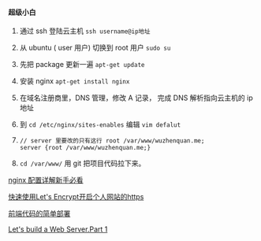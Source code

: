 #### 超级小白

1. 通过 ssh 登陆云主机 `ssh username@ip地址`

2. 从 ubuntu ( user 用户) 切换到 root 用户 `sudo su`

3. 先把 package 更新一遍 `apt-get update`

4. 安装 nginx `apt-get install nginx`

5. 在域名注册商里，DNS 管理，修改 A 记录， 完成 DNS 解析指向云主机的 ip 地址

6. 到 `cd /etc/nginx/sites-enables` 编辑 `vim defalut`

7. ```
   // server 里要改的只有这行 root /var/www/wuzhenquan.me;
   server {root /var/www/wuzhenquan.me;}
   ```

8. `cd /var/www/`  用 git 把项目代码拉下来。 








[nginx 配置详解新手必看](https://blog.csdn.net/david_xtd/article/details/16967837)

[快速使用Let's Encrypt开启个人网站的https](https://juejin.im/post/5a6033b7f265da3e2b167684)

[前端代码的简单部署](https://segmentfault.com/a/1190000012283067)

[Let's build a Web Server.Part 1](https://ruslanspivak.com/lsbaws-part1/)


